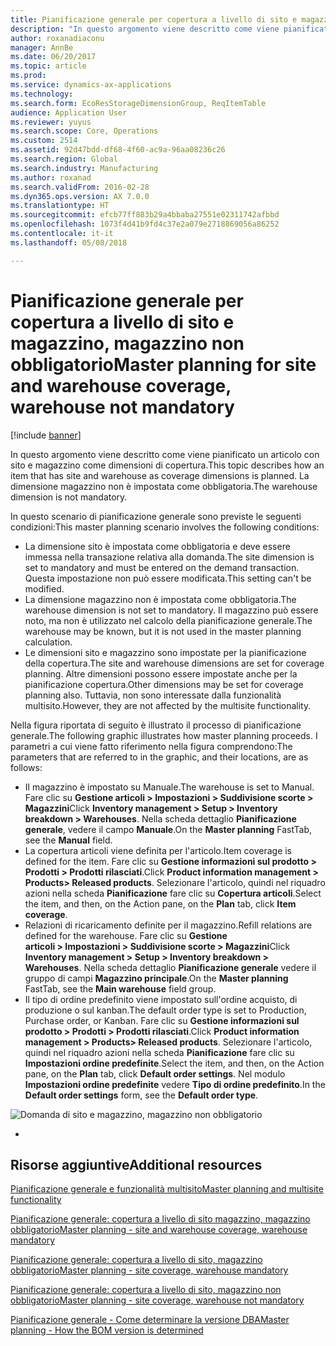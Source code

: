 ```yaml
---
title: Pianificazione generale per copertura a livello di sito e magazzino, magazzino non obbligatorio
description: "In questo argomento viene descritto come viene pianificato un articolo con sito e magazzino come dimensioni di copertura. La dimensione magazzino non è impostata come obbligatoria."
author: roxanadiaconu
manager: AnnBe
ms.date: 06/20/2017
ms.topic: article
ms.prod: 
ms.service: dynamics-ax-applications
ms.technology: 
ms.search.form: EcoResStorageDimensionGroup, ReqItemTable
audience: Application User
ms.reviewer: yuyus
ms.search.scope: Core, Operations
ms.custom: 2514
ms.assetid: 92d47bdd-df68-4f60-ac9a-96aa08236c26
ms.search.region: Global
ms.search.industry: Manufacturing
ms.author: roxanad
ms.search.validFrom: 2016-02-28
ms.dyn365.ops.version: AX 7.0.0
ms.translationtype: HT
ms.sourcegitcommit: efcb77ff883b29a4bbaba27551e02311742afbbd
ms.openlocfilehash: 1073f4d41b9fd4c37e2a079e2718869056a86252
ms.contentlocale: it-it
ms.lasthandoff: 05/08/2018

---
```


# <a name="master-planning-for-site-and-warehouse-coverage-warehouse-not-mandatory"></a><span data-ttu-id="345d2-104">Pianificazione generale per copertura a livello di sito e magazzino, magazzino non obbligatorio</span><span class="sxs-lookup"><span data-stu-id="345d2-104">Master planning for site and warehouse coverage, warehouse not mandatory</span></span>

[!include [banner](../includes/banner.md)]

<span data-ttu-id="345d2-105">In questo argomento viene descritto come viene pianificato un articolo con sito e magazzino come dimensioni di copertura.</span><span class="sxs-lookup"><span data-stu-id="345d2-105">This topic describes how an item that has site and warehouse as coverage dimensions is planned.</span></span> <span data-ttu-id="345d2-106">La dimensione magazzino non è impostata come obbligatoria.</span><span class="sxs-lookup"><span data-stu-id="345d2-106">The warehouse dimension is not mandatory.</span></span>

<span data-ttu-id="345d2-107">In questo scenario di pianificazione generale sono previste le seguenti condizioni:</span><span class="sxs-lookup"><span data-stu-id="345d2-107">This master planning scenario involves the following conditions:</span></span>

-   <span data-ttu-id="345d2-108">La dimensione sito è impostata come obbligatoria e deve essere immessa nella transazione relativa alla domanda.</span><span class="sxs-lookup"><span data-stu-id="345d2-108">The site dimension is set to mandatory and must be entered on the demand transaction.</span></span> <span data-ttu-id="345d2-109">Questa impostazione non può essere modificata.</span><span class="sxs-lookup"><span data-stu-id="345d2-109">This setting can't be modified.</span></span>
-   <span data-ttu-id="345d2-110">La dimensione magazzino non è impostata come obbligatoria.</span><span class="sxs-lookup"><span data-stu-id="345d2-110">The warehouse dimension is not set to mandatory.</span></span> <span data-ttu-id="345d2-111">Il magazzino può essere noto, ma non è utilizzato nel calcolo della pianificazione generale.</span><span class="sxs-lookup"><span data-stu-id="345d2-111">The warehouse may be known, but it is not used in the master planning calculation.</span></span>
-   <span data-ttu-id="345d2-112">Le dimensioni sito e magazzino sono impostate per la pianificazione della copertura.</span><span class="sxs-lookup"><span data-stu-id="345d2-112">The site and warehouse dimensions are set for coverage planning.</span></span> <span data-ttu-id="345d2-113">Altre dimensioni possono essere impostate anche per la pianificazione copertura.</span><span class="sxs-lookup"><span data-stu-id="345d2-113">Other dimensions may be set for coverage planning also.</span></span> <span data-ttu-id="345d2-114">Tuttavia, non sono interessate dalla funzionalità multisito.</span><span class="sxs-lookup"><span data-stu-id="345d2-114">However, they are not affected by the multisite functionality.</span></span>

<span data-ttu-id="345d2-115">Nella figura riportata di seguito è illustrato il processo di pianificazione generale.</span><span class="sxs-lookup"><span data-stu-id="345d2-115">The following graphic illustrates how master planning proceeds.</span></span> <span data-ttu-id="345d2-116">I parametri a cui viene fatto riferimento nella figura comprendono:</span><span class="sxs-lookup"><span data-stu-id="345d2-116">The parameters that are referred to in the graphic, and their locations, are as follows:</span></span>
-   <span data-ttu-id="345d2-117">Il magazzino è impostato su Manuale.</span><span class="sxs-lookup"><span data-stu-id="345d2-117">The warehouse is set to Manual.</span></span> <span data-ttu-id="345d2-118">Fare clic su **Gestione articoli &gt; Impostazioni &gt; Suddivisione scorte &gt; Magazzini**</span><span class="sxs-lookup"><span data-stu-id="345d2-118">Click **Inventory management &gt; Setup &gt; Inventory breakdown &gt; Warehouses**.</span></span> <span data-ttu-id="345d2-119">Nella scheda dettaglio **Pianificazione generale**, vedere il campo **Manuale**.</span><span class="sxs-lookup"><span data-stu-id="345d2-119">On the **Master planning** FastTab, see the **Manual** field.</span></span>
-   <span data-ttu-id="345d2-120">La copertura articoli viene definita per l'articolo.</span><span class="sxs-lookup"><span data-stu-id="345d2-120">Item coverage is defined for the item.</span></span> <span data-ttu-id="345d2-121">Fare clic su **Gestione informazioni sul prodotto &gt; Prodotti &gt; Prodotti rilasciati**.</span><span class="sxs-lookup"><span data-stu-id="345d2-121">Click **Product information management &gt; Products&gt; Released products**.</span></span> <span data-ttu-id="345d2-122">Selezionare l'articolo, quindi nel riquadro azioni nella scheda **Pianificazione** fare clic su **Copertura articoli**.</span><span class="sxs-lookup"><span data-stu-id="345d2-122">Select the item, and then, on the Action pane, on the **Plan** tab, click **Item coverage**.</span></span>
-   <span data-ttu-id="345d2-123">Relazioni di ricaricamento definite per il magazzino.</span><span class="sxs-lookup"><span data-stu-id="345d2-123">Refill relations are defined for the warehouse.</span></span> <span data-ttu-id="345d2-124">Fare clic su **Gestione articoli &gt; Impostazioni &gt; Suddivisione scorte &gt; Magazzini**</span><span class="sxs-lookup"><span data-stu-id="345d2-124">Click **Inventory management &gt; Setup &gt; Inventory breakdown &gt; Warehouses**.</span></span> <span data-ttu-id="345d2-125">Nella scheda dettaglio **Pianificazione generale** vedere il gruppo di campi **Magazzino principale**.</span><span class="sxs-lookup"><span data-stu-id="345d2-125">On the **Master planning** FastTab, see the **Main warehouse** field group.</span></span>
-   <span data-ttu-id="345d2-126">Il tipo di ordine predefinito viene impostato sull'ordine acquisto, di produzione o sul kanban.</span><span class="sxs-lookup"><span data-stu-id="345d2-126">The default order type is set to Production, Purchase order, or Kanban.</span></span> <span data-ttu-id="345d2-127">Fare clic su **Gestione informazioni sul prodotto &gt; Prodotti &gt; Prodotti rilasciati**.</span><span class="sxs-lookup"><span data-stu-id="345d2-127">Click **Product information management &gt; Products&gt; Released products**.</span></span> <span data-ttu-id="345d2-128">Selezionare l'articolo, quindi nel riquadro azioni nella scheda **Pianificazione** fare clic su **Impostazioni ordine predefinite**.</span><span class="sxs-lookup"><span data-stu-id="345d2-128">Select the item, and then, on the Action pane, on the **Plan** tab, click **Default order settings**.</span></span> <span data-ttu-id="345d2-129">Nel modulo **Impostazioni ordine predefinite** vedere **Tipo di ordine predefinito**.</span><span class="sxs-lookup"><span data-stu-id="345d2-129">In the **Default order settings** form, see the **Default order type**.</span></span>

![Domanda di sito e magazzino, magazzino non obbligatorio](./media/multisitedemandexplosionscenarioforsiteandwarehousecoveragewarehousenotmandatory.jpg)


-



<a name="additional-resources"></a><span data-ttu-id="345d2-131">Risorse aggiuntive</span><span class="sxs-lookup"><span data-stu-id="345d2-131">Additional resources</span></span>
--------

[<span data-ttu-id="345d2-132">Pianificazione generale e funzionalità multisito</span><span class="sxs-lookup"><span data-stu-id="345d2-132">Master planning and multisite functionality</span></span>](master-plan-multisite-functionality.md)

[<span data-ttu-id="345d2-133">Pianificazione generale: copertura a livello di sito magazzino, magazzino obbligatorio</span><span class="sxs-lookup"><span data-stu-id="345d2-133">Master planning - site and warehouse coverage, warehouse mandatory</span></span>](master-plan-site-warehouse-coverage-warehouse-mandatory.md)

[<span data-ttu-id="345d2-134">Pianificazione generale: copertura a livello di sito, magazzino obbligatorio</span><span class="sxs-lookup"><span data-stu-id="345d2-134">Master planning - site coverage, warehouse mandatory</span></span>](master-plan-site-coverage-warehouse-mandatory.md)

[<span data-ttu-id="345d2-135">Pianificazione generale: copertura a livello di sito, magazzino non obbligatorio</span><span class="sxs-lookup"><span data-stu-id="345d2-135">Master planning - site coverage, warehouse not mandatory</span></span>](master-plan-site-coverage-warehouse-not-mandatory.md)

[<span data-ttu-id="345d2-136">Pianificazione generale - Come determinare la versione DBA</span><span class="sxs-lookup"><span data-stu-id="345d2-136">Master planning - How the BOM version is determined</span></span>](master-plan-bom-version-determined.md)




